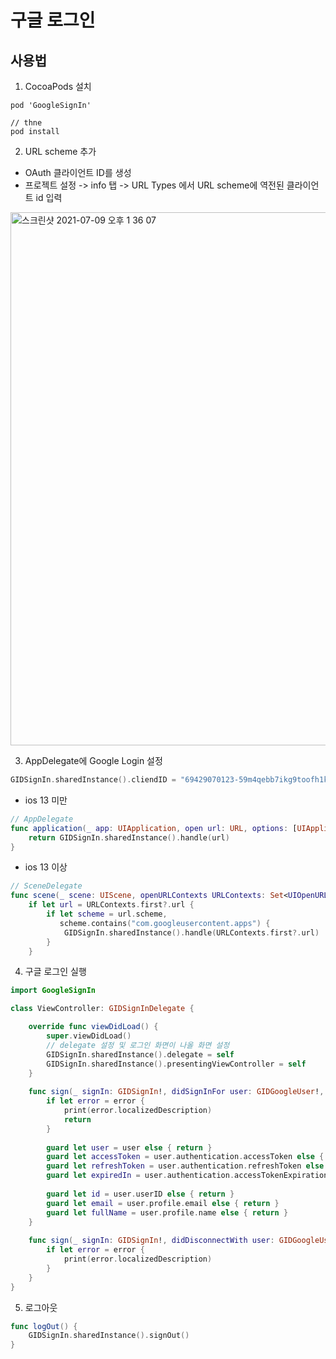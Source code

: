 # 구글 로그인

## 사용법
1. CocoaPods 설치 

```
pod 'GoogleSignIn'

// thne
pod install
```

2.  URL scheme 추가
- OAuth 클라이언트 ID를 생성 
- 프로젝트 설정 -> info 탭 -> URL Types 에서 URL scheme에 역전된 클라이언트 id 입력

<img width="853" alt="스크린샷 2021-07-09 오후 1 36 07" src="https://user-images.githubusercontent.com/45002556/125023837-9f889780-e0ba-11eb-916d-6939ac50770f.png">

3. AppDelegate에 Google Login 설정

```Swift
GIDSignIn.sharedInstance().cliendID = "69429070123-59m4qebb7ikg9toofh1kv0ir40123.apps.googleusercontent.com"
```

- ios 13 미만

```Swift
// AppDelegate
func application(_ app: UIApplication, open url: URL, options: [UIApplication.OpenURLOptionsKey: Any]) -> Bool {
    return GIDSignIn.sharedInstance().handle(url)
}
```

- ios 13 이상

```Swift
// SceneDelegate
func scene(_ scene: UIScene, openURLContexts URLContexts: Set<UIOpenURLContext>) {
    if let url = URLContexts.first?.url {
        if let scheme = url.scheme,
           scheme.contains("com.googleusercontent.apps") {
            GIDSignIn.sharedInstance().handle(URLContexts.first?.url)
        }
    }
```

4. 구글 로그인 실행

```Swift
import GoogleSignIn

class ViewController: GIDSignInDelegate {

    override func viewDidLoad() {
        super.viewDidLoad()
        // delegate 설정 및 로그인 화면이 나올 화면 설정
        GIDSignIn.sharedInstance().delegate = self
        GIDSignIn.sharedInstance().presentingViewController = self
    }
    
    func sign(_ signIn: GIDSignIn!, didSignInFor user: GIDGoogleUser!, with error: Error!) {
        if let error = error {
            print(error.localizedDescription)
            return 
        }
        
        guard let user = user else { return }
        guard let accessToken = user.authentication.accessToken else { return }
        guard let refreshToken = user.authentication.refreshToken else { return }
        guard let expiredIn = user.authentication.accessTokenExpirationDate
        
        guard let id = user.userID else { return }
        guard let email = user.profile.email else { return }
        guard let fullName = user.profile.name else { return } 
    }
    
    func sign(_ signIn: GIDSignIn!, didDisconnectWith user: GIDGoogleUser!, withError error: Error!) {
        if let error = error {
            print(error.localizedDescription)
        }
    }
}
```

5. 로그아웃

```Swift
func logOut() {
    GIDSignIn.sharedInstance().signOut()
}
```
